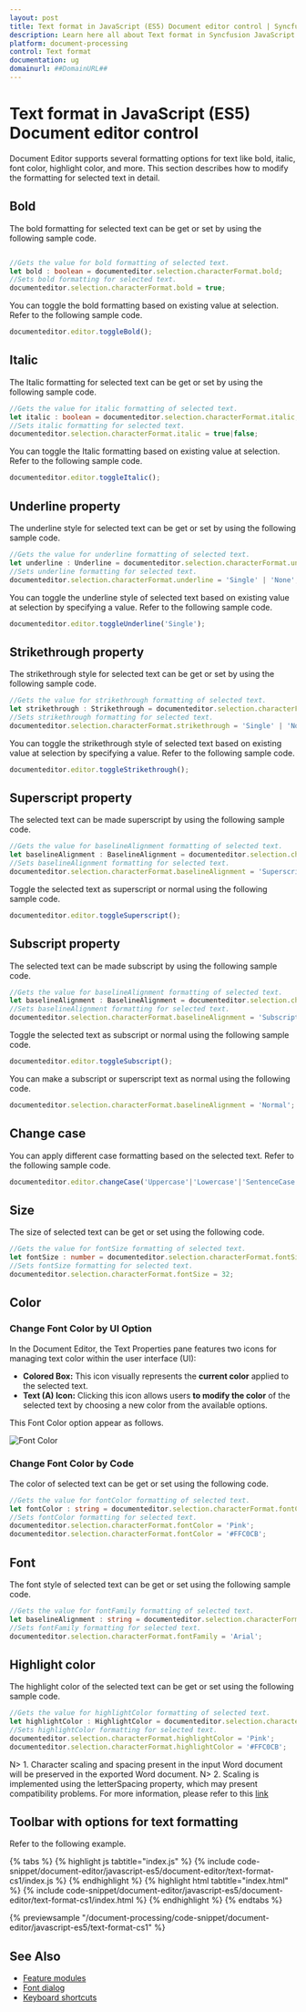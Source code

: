 ```yaml
---
layout: post
title: Text format in JavaScript (ES5) Document editor control | Syncfusion
description: Learn here all about Text format in Syncfusion JavaScript (ES5) Document editor control of Syncfusion Essential JS 2 and more.
platform: document-processing
control: Text format 
documentation: ug
domainurl: ##DomainURL##
---
```


# Text format in JavaScript (ES5) Document editor control

Document Editor supports several formatting options for text like bold, italic, font color, highlight color, and more. This section describes how to modify the formatting for selected text in detail.

## Bold

The bold formatting for selected text can be get or set by using the following sample code.

```ts

//Gets the value for bold formatting of selected text.
let bold : boolean = documenteditor.selection.characterFormat.bold;
//Sets bold formatting for selected text.
documenteditor.selection.characterFormat.bold = true;

```

You can toggle the bold formatting based on existing value at selection. Refer to the following sample code.

```ts
documenteditor.editor.toggleBold();
```

## Italic

The Italic formatting for selected text can be get or set by using the following sample code.

```ts
//Gets the value for italic formatting of selected text.
let italic : boolean = documenteditor.selection.characterFormat.italic;
//Sets italic formatting for selected text.
documenteditor.selection.characterFormat.italic = true|false;
```

You can toggle the Italic formatting based on existing value at selection. Refer to the following sample code.

```ts
documenteditor.editor.toggleItalic();
```

## Underline property

The underline style for selected text can be get or set by using the following sample code.

```ts
//Gets the value for underline formatting of selected text.
let underline : Underline = documenteditor.selection.characterFormat.underline;
//Sets underline formatting for selected text.
documenteditor.selection.characterFormat.underline = 'Single' | 'None';
```

You can toggle the underline style of selected text based on existing value at selection by specifying a value. Refer to the following sample code.

```ts
documenteditor.editor.toggleUnderline('Single');
```

## Strikethrough property

The strikethrough style for selected text can be get or set by using the following sample code.

```ts
//Gets the value for strikethrough formatting of selected text.
let strikethrough : Strikethrough = documenteditor.selection.characterFormat.strikethrough;
//Sets strikethrough formatting for selected text.
documenteditor.selection.characterFormat.strikethrough = 'Single' | 'Normal';
```

You can toggle the strikethrough style of selected text based on existing value at selection by specifying a value. Refer to the following sample code.

```ts
documenteditor.editor.toggleStrikethrough();
```

## Superscript property

The selected text can be made superscript by using the following sample code.

```ts
//Gets the value for baselineAlignment formatting of selected text.
let baselineAlignment : BaselineAlignment = documenteditor.selection.characterFormat.baselineAlignment;
//Sets baselineAlignment formatting for selected text.
documenteditor.selection.characterFormat.baselineAlignment = 'Superscript';
```

Toggle the selected text as superscript or normal using the following sample code.

```ts
documenteditor.editor.toggleSuperscript();
```

## Subscript property

The selected text can be made subscript by using the following sample code.

```ts
//Gets the value for baselineAlignment formatting of selected text.
let baselineAlignment : BaselineAlignment = documenteditor.selection.characterFormat.baselineAlignment;
//Sets baselineAlignment formatting for selected text.
documenteditor.selection.characterFormat.baselineAlignment = 'Subscript';
```

Toggle the selected text as subscript or normal using the following sample code.

```ts
documenteditor.editor.toggleSubscript();
```

You can make a subscript or superscript text as normal using the following code.

```ts
documenteditor.selection.characterFormat.baselineAlignment = 'Normal';
```

## Change case

You can apply different case formatting based on the selected text. Refer to the following sample code.

```ts
documenteditor.editor.changeCase('Uppercase'|'Lowercase'|'SentenceCase'|'ToggleCase'|'CapitalizeEachWord');
```

## Size

The size of selected text can be get or set using the following code.

```ts
//Gets the value for fontSize formatting of selected text.
let fontSize : number = documenteditor.selection.characterFormat.fontSize;
//Sets fontSize formatting for selected text.
documenteditor.selection.characterFormat.fontSize = 32;
```

## Color

### Change Font Color by UI Option

In the Document Editor, the Text Properties pane features two icons for managing text color within the user interface (UI):

* **Colored Box:** This icon visually represents the **current color** applied to the selected text.
* **Text (A) Icon:** Clicking this icon allows users **to modify the color** of the selected text by choosing a new color from the available options.

This Font Color option appear as follows.

![Font Color](images/fontColor.PNG)

### Change Font Color by Code

The color of selected text can be get or set using the following code.

```ts
//Gets the value for fontColor formatting of selected text.
let fontColor : string = documenteditor.selection.characterFormat.fontColor;
//Sets fontColor formatting for selected text.
documenteditor.selection.characterFormat.fontColor = 'Pink';
documenteditor.selection.characterFormat.fontColor = '#FFC0CB';
```

## Font

The font style of selected text can be get or set using the following sample code.

```ts
//Gets the value for fontFamily formatting of selected text.
let baselineAlignment : string = documenteditor.selection.characterFormat.fontFamily;
//Sets fontFamily formatting for selected text.
documenteditor.selection.characterFormat.fontFamily = 'Arial';
```

## Highlight color

The highlight color of the selected text can be get or set using the following sample code.

```ts
//Gets the value for highlightColor formatting of selected text.
let highlightColor : HighlightColor = documenteditor.selection.characterFormat.highlightColor;
//Sets highlightColor formatting for selected text.
documenteditor.selection.characterFormat.highlightColor = 'Pink';
documenteditor.selection.characterFormat.highlightColor = '#FFC0CB';
```

N> 1. Character scaling and spacing present in the input Word document will be preserved in the exported Word document. N> 2. Scaling is implemented using the letterSpacing property, which may present compatibility problems. For more information, please refer to this [link](https://developer.mozilla.org/en-US/docs/Web/API/CanvasRenderingContext2D/letterSpacing#browser_compatibility)

## Toolbar with options for text formatting

Refer to the following example.

{% tabs %}
{% highlight js tabtitle="index.js" %}
{% include code-snippet/document-editor/javascript-es5/document-editor/text-format-cs1/index.js %}
{% endhighlight %}
{% highlight html tabtitle="index.html" %}
{% include code-snippet/document-editor/javascript-es5/document-editor/text-format-cs1/index.html %}
{% endhighlight %}
{% endtabs %}

{% previewsample "/document-processing/code-snippet/document-editor/javascript-es5/text-format-cs1" %}

## See Also

* [Feature modules](./feature-module)
* [Font dialog](./dialog#font-dialog)
* [Keyboard shortcuts](./keyboard-shortcut#text-formatting)